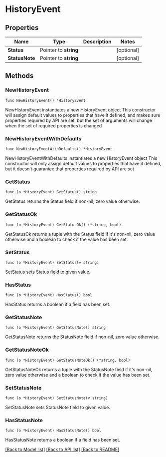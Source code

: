 # HistoryEvent

## Properties

Name | Type | Description | Notes
------------ | ------------- | ------------- | -------------
**Status** | Pointer to **string** |  | [optional] 
**StatusNote** | Pointer to **string** |  | [optional] 

## Methods

### NewHistoryEvent

`func NewHistoryEvent() *HistoryEvent`

NewHistoryEvent instantiates a new HistoryEvent object
This constructor will assign default values to properties that have it defined,
and makes sure properties required by API are set, but the set of arguments
will change when the set of required properties is changed

### NewHistoryEventWithDefaults

`func NewHistoryEventWithDefaults() *HistoryEvent`

NewHistoryEventWithDefaults instantiates a new HistoryEvent object
This constructor will only assign default values to properties that have it defined,
but it doesn't guarantee that properties required by API are set

### GetStatus

`func (o *HistoryEvent) GetStatus() string`

GetStatus returns the Status field if non-nil, zero value otherwise.

### GetStatusOk

`func (o *HistoryEvent) GetStatusOk() (*string, bool)`

GetStatusOk returns a tuple with the Status field if it's non-nil, zero value otherwise
and a boolean to check if the value has been set.

### SetStatus

`func (o *HistoryEvent) SetStatus(v string)`

SetStatus sets Status field to given value.

### HasStatus

`func (o *HistoryEvent) HasStatus() bool`

HasStatus returns a boolean if a field has been set.

### GetStatusNote

`func (o *HistoryEvent) GetStatusNote() string`

GetStatusNote returns the StatusNote field if non-nil, zero value otherwise.

### GetStatusNoteOk

`func (o *HistoryEvent) GetStatusNoteOk() (*string, bool)`

GetStatusNoteOk returns a tuple with the StatusNote field if it's non-nil, zero value otherwise
and a boolean to check if the value has been set.

### SetStatusNote

`func (o *HistoryEvent) SetStatusNote(v string)`

SetStatusNote sets StatusNote field to given value.

### HasStatusNote

`func (o *HistoryEvent) HasStatusNote() bool`

HasStatusNote returns a boolean if a field has been set.


[[Back to Model list]](../README.md#documentation-for-models) [[Back to API list]](../README.md#documentation-for-api-endpoints) [[Back to README]](../README.md)


